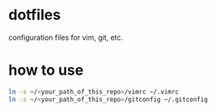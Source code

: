 # dotfiles
configuration files for vim, git, etc.

# how to use
```bash
ln -s ~/<your_path_of_this_repo>/vimrc ~/.vimrc
ln -s ~/<your_path_of_this_repo>/gitconfig ~/.gitconfig
```
